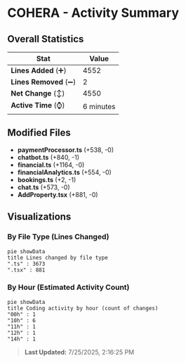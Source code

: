# COHERA - Activity Summary 

## Overall Statistics

| Stat                   | Value                                                             |
| ---------------------- | ----------------------------------------------------------------- |
| **Lines Added** (➕)   | 4552                                          |
| **Lines Removed** (➖) | 2                                        |
| **Net Change** (↕)    | 4550                |
| **Active Time** (⌚)   | 6 minutes |


## Modified Files
- **paymentProcessor.ts** (+538, -0)
- **chatbot.ts** (+840, -1)
- **financial.ts** (+1164, -0)
- **financialAnalytics.ts** (+554, -0)
- **bookings.ts** (+2, -1)
- **chat.ts** (+573, -0)
- **AddProperty.tsx** (+881, -0)

## Visualizations

### By File Type (Lines Changed)

```mermaid
pie showData
title Lines changed by file type
".ts" : 3673
".tsx" : 881
```

### By Hour (Estimated Activity Count)

```mermaid
pie showData
title Coding activity by hour (count of changes)
"00h" : 1
"10h" : 6
"11h" : 1
"12h" : 1
"14h" : 1
```


> **Last Updated:** 7/25/2025, 2:16:25 PM